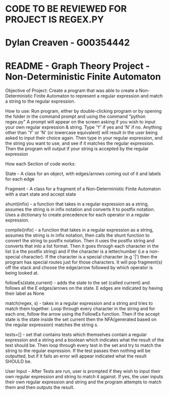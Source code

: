 # CODE TO BE REVIEWED FOR PROJECT IS REGEX.PY
# Dylan Creaven - G00354442
# README - Graph Theory Project - Non-Deterministic Finite Automaton


Objective of Project: Create a program that was able to create a Non-Deterministic Finite Automaton to represent a regular expression and match a string to the regular expression.

How to use: Run program, either by double-clicking program or by opening the folder in the command prompt and using the command "python regex.py" A prompt will appear on the screen asking if you wish to input your own regular expression & string. Type 'Y' if yes and 'N' if no. Anything other than 'Y' or 'N' (or lowercase equivalent) will result in the user being asked to input their choice again. Then type in your regular expression, and the string you want to use, and see if it matches the regular expression. Then the program will output if your string is accepted by the regular expression

How each Section of code works:

State - A class for an object, with edges/arrows coming out of it and labels for each edge

Fragment - A class for a fragment of a Non-Deterministic Finite Automaton with a start state and accept state

shunt(infix) - a function that takes in a regular expression as a string, assumes the string is in infix notation and converts it to postfix notation. Uses a dictionary to create precedence for each operator in a regular expression.

compile(infix) - a function that takes in a regular expression as a string, assumes the string is in infix notation, then calls the shunt function to convert the string to postfix notation. Then it uses the postfix string and converts that into a list format. Then it goes through each character in the list (i.e the postfix string) and if the character is a letter/number (i.e a non-special character). If the character is a special character (e.g '|') then the program has special routes just for those characters. It will pop fragment(s) off the stack and choose the edge/arrow followed by which operator is being looked at.

followEs(state,current) - adds the state to the set (called current) and follows all the E edges/arrows on the state. E edges are indicated by having their label as None

match(regex, s) - takes in a regular expression and a string and tries to match them together. Loop through every character in the string and for each one, follow the arrow using the FollowEs function. Then if the accept state is the state inside the set current then the NFA(generated based on the regular expression) matches the string s.

tests=[] - set that contains tests which themselves contain a regular expression and a string and a boolean which indicates what the result of the test should be. Then loop through every test in the set and try to match the string to the regular expression. If the test passes then nothing will be outputted, but if it fails an error will appear indicated what the result SHOULD be.

User Input - After Tests are run, user is prompted if they wish to input their own regular expression and string to match it against. If yes, the user inputs their own regular expression and string and the program attempts to match them and then outputs the result.


